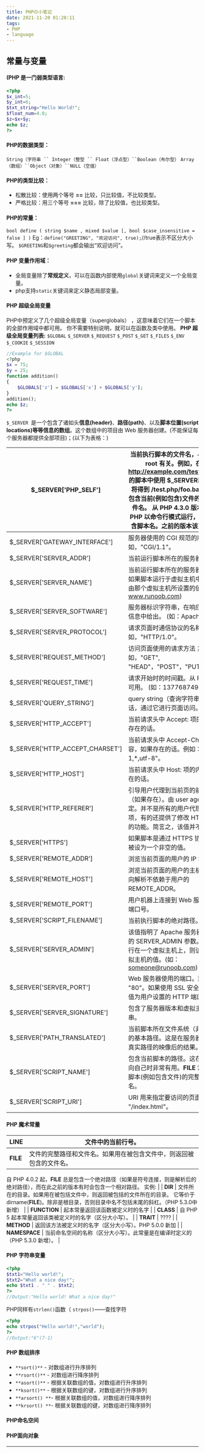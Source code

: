 ```yaml
---
title: PHPの小笔记
date: 2021-11-20 01:28:11
tags: 
- PHP 
- language
---
```

## 常量与变量
#### (PHP 是一门弱类型语言:
```php
<?php
$x_int=5;
$y_int=6;
$txt_string="Hello World!";
$float_num=4.0;
$z=$x+$y;
echo $z;
?>
```
#### PHP的数据类型：
`String（字符串 `` Integer（整型 `` Float（浮点型）``Boolean（布尔型）`
`Array（数组）``Object（对象）``NULL（空值）`
#### PHP的类型比较：

- 松散比较：使用两个等号 **==** 比较，只比较值，不比较类型。
- 严格比较：用三个等号 **===** 比较，除了比较值，也比较类型。
#### PHP的常量：
`bool define ( string $name , mixed $value [, bool $case_insensitive = false ] )`
Eg：`define("GREETING", "欢迎访问", true);`//true表示不区分大小写。
`$GREETING`和`$greeting`都会输出“欢迎访问”。
#### PHP 变量作用域：

- 全局变量除了**常规定义**，可以在函数内部使用`global`关键词来定义一个全局变量。
- php支持`static`关键词来定义静态局部变量。
#### PHP 超级全局变量
PHP中预定义了几个超级全局变量（superglobals） ，这意味着它们在一个脚本的全部作用域中都可用。 你不需要特别说明，就可以在函数及类中使用。
**PHP 超级全局变量列表:**
`$GLOBAL`   `$_SERVER`   `$_REQUEST`   `$_POST`
`$_GET`   `$_FILES`   `$_ENV`   `$_COOKIE`   `$_SESSION`
```php
//Example for $GLOBAL
<?php 
$x = 75; 
$y = 25;
function addition() 
{ 
    $GLOBALS['z'] = $GLOBALS['x'] + $GLOBALS['y']; 
}
addition(); 
echo $z; 
?>
```
`$_SERVER `是一个包含了诸如头**信息(header)**、**路径(path)**、以及**脚本位置(script locations)**等等信息的**数组**。这个数组中的项目由 Web 服务器创建。(不能保证每个服务器都提供全部项目)；(以下为表格：)

| $_SERVER['PHP_SELF'] | 当前执行脚本的文件名，与 document root 有关。例如，在地址为 http://example.com/test.php/foo.bar 的脚本中使用 $_SERVER['PHP_SELF'] 将得到 /test.php/foo.bar。__FILE__ 常量包含当前(例如包含)文件的完整路径和文件名。 从 PHP 4.3.0 版本开始，如果 PHP 以命令行模式运行，这个变量将包含脚本名。之前的版本该变量不可用。 |
| --- | --- |
| $_SERVER['GATEWAY_INTERFACE'] | 服务器使用的 CGI 规范的版本；例如，"CGI/1.1"。 |
| $_SERVER['SERVER_ADDR'] | 当前运行脚本所在的服务器的 IP 地址。 |
| $_SERVER['SERVER_NAME'] | 当前运行脚本所在的服务器的主机名。如果脚本运行于虚拟主机中，该名称是由那个虚拟主机所设置的值决定。(如: www.runoob.com) |
| $_SERVER['SERVER_SOFTWARE'] | 服务器标识字符串，在响应请求时的头信息中给出。 (如：Apache/2.2.24) |
| $_SERVER['SERVER_PROTOCOL'] | 请求页面时通信协议的名称和版本。例如，"HTTP/1.0"。 |
| $_SERVER['REQUEST_METHOD'] | 访问页面使用的请求方法；例如，"GET", "HEAD"，"POST"，"PUT"。 |
| $_SERVER['REQUEST_TIME'] | 请求开始时的时间戳。从 PHP 5.1.0 起可用。 (如：1377687496) |
| $_SERVER['QUERY_STRING'] | query string（查询字符串），如果有的话，通过它进行页面访问。 |
| $_SERVER['HTTP_ACCEPT'] | 当前请求头中 Accept: 项的内容，如果存在的话。 |
| $_SERVER['HTTP_ACCEPT_CHARSET'] | 当前请求头中 Accept-Charset: 项的内容，如果存在的话。例如："iso-8859-1,*,utf-8"。 |
| $_SERVER['HTTP_HOST'] | 当前请求头中 Host: 项的内容，如果存在的话。 |
| $_SERVER['HTTP_REFERER'] | 引导用户代理到当前页的前一页的地址（如果存在）。由 user agent 设置决定。并不是所有的用户代理都会设置该项，有的还提供了修改 HTTP_REFERER 的功能。简言之，该值并不可信。) |
| $_SERVER['HTTPS'] | 如果脚本是通过 HTTPS 协议被访问，则被设为一个非空的值。 |
| $_SERVER['REMOTE_ADDR'] | 浏览当前页面的用户的 IP 地址。 |
| $_SERVER['REMOTE_HOST'] | 浏览当前页面的用户的主机名。DNS 反向解析不依赖于用户的 REMOTE_ADDR。 |
| $_SERVER['REMOTE_PORT'] | 用户机器上连接到 Web 服务器所使用的端口号。 |
| $_SERVER['SCRIPT_FILENAME'] | 当前执行脚本的绝对路径。 |
| $_SERVER['SERVER_ADMIN'] | 该值指明了 Apache 服务器配置文件中的 SERVER_ADMIN 参数。如果脚本运行在一个虚拟主机上，则该值是那个虚拟主机的值。(如：someone@runoob.com) |
| $_SERVER['SERVER_PORT'] | Web 服务器使用的端口。默认值为 "80"。如果使用 SSL 安全连接，则这个值为用户设置的 HTTP 端口。 |
| $_SERVER['SERVER_SIGNATURE'] | 包含了服务器版本和虚拟主机名的字符串。 |
| $_SERVER['PATH_TRANSLATED'] | 当前脚本所在文件系统（非文档根目录）的基本路径。这是在服务器进行虚拟到真实路径的映像后的结果。 |
| $_SERVER['SCRIPT_NAME'] | 包含当前脚本的路径。这在页面需要指向自己时非常有用。__FILE__ 常量包含当前脚本(例如包含文件)的完整路径和文件名。 |
| $_SERVER['SCRIPT_URI'] | URI 用来指定要访问的页面。例如 "/index.html"。 |

#### PHP 魔术常量
| **__LINE__** | 文件中的当前行号。 |
| --- | --- |
| **__FILE__** | 文件的完整路径和文件名。如果用在被包含文件中，则返回被包含的文件名。
自 PHP 4.0.2 起，__FILE__ 总是包含一个绝对路径（如果是符号连接，则是解析后的绝对路径），而在此之前的版本有时会包含一个相对路径。
实例: |
| **__DIR__** | 文件所在的目录。如果用在被包括文件中，则返回被包括的文件所在的目录。
它等价于 dirname(__FILE__)。除非是根目录，否则目录中名不包括末尾的斜杠。（PHP 5.3.0中新增） |
| **__FUNCTION__** |  起本常量返回该函数被定义时的名字 |
| **__CLASS__** | 自 PHP 5 起本常量返回该类被定义时的名字（区分大小写）。 |
| **__TRAIT__** | ???? |
| **__METHOD__** | 返回该方法被定义时的名字（区分大小写）。PHP 5.0.0 新加 |
| **__NAMESPACE__** | 当前命名空间的名称（区分大小写）。此常量是在编译时定义的（PHP 5.3.0 新增）。 |

#### PHP 字符串变量
```php
<?php
$txt1="Hello world!";
$txt2="What a nice day!";
echo $txt1 . " " . $txt2;
?>
//Output:"Hello world! What a nice day!"
```
PHP同样有`strlen()`函数（
`strpos()`——查找字符
```php
<?php
echo strpos("Hello world!","world");
?>
//Output:"6"(7-1)
```
#### PHP 数组排序

- `**sort()**` - 对数组进行升序排列
- `**rsort()**` - 对数组进行降序排列
- `**asort()**` - 根据关联数组的值，对数组进行升序排列
- `**ksort()**` - 根据关联数组的键，对数组进行升序排列
- `**arsort() **`- 根据关联数组的值，对数组进行降序排列
- `**krsort() **`- 根据关联数组的键，对数组进行降序排列
#### PHP命名空间
#### PHP面向对象

---

